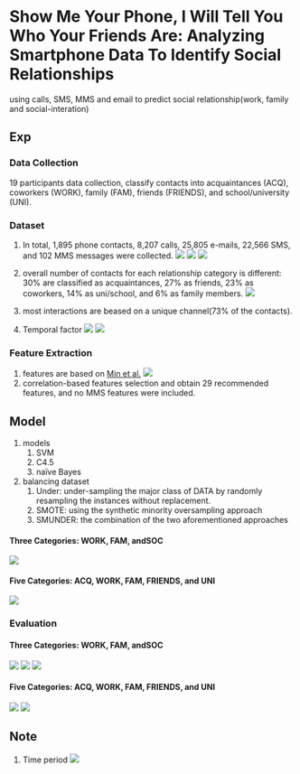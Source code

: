 # Show Me Your Phone, I Will Tell You Who Your Friends Are: Analyzing Smartphone Data To Identify Social Relationships

using calls, SMS, MMS and email to predict social relationship(work, family and social-interation)

## Exp
### Data Collection
19 participants data collection, classify contacts into acquaintances (ACQ), coworkers (WORK), family (FAM), friends (FRIENDS), and school/university (UNI).

### Dataset
1. In total, 1,895 phone contacts, 8,207 calls, 25,805 e-mails, 22,566 SMS, and 102 MMS messages were collected.
![](https://i.imgur.com/25bOkGp.png)
![](https://i.imgur.com/Z4i0dGB.png)
![](https://i.imgur.com/n6DxXQf.png)

2. overall number of contacts for each relationship category is different: 30% are classified as acquaintances, 27% as friends, 23% as coworkers, 14% as uni/school, and 6% as family members.
![](https://i.imgur.com/LUOR7va.png)

3. most interactions are beased on a unique channel(73% of the contacts).

4. Temporal factor
![](https://i.imgur.com/PpywsV4.png)
![](https://i.imgur.com/kuX2HaD.png)

### Feature Extraction
1. features are based on [Min et al.](https://github.com/dimension4TW/paper_notes/blob/master/notes/Mining%20Smartphone%20Data.md)
![](https://i.imgur.com/Tn9urgR.png)
2. correlation-based features selection and obtain 29 recommended features, and no MMS features were included.

## Model
1. models
    1. SVM
    2. C4.5
    3. naïve Bayes
2. balancing dataset
    1. Under: under-sampling the major class of DATA by randomly resampling the instances without replacement.
    2. SMOTE: using the synthetic minority oversampling approach
    3. SMUNDER: the combination of the two aforementioned approaches
#### Three Categories: WORK, FAM, andSOC
![](https://i.imgur.com/QXPAXEQ.png)
#### Five Categories: ACQ, WORK, FAM, FRIENDS, and UNI
![](https://i.imgur.com/xrFXB16.png)

### Evaluation
#### Three Categories: WORK, FAM, andSOC
![](https://i.imgur.com/o0bRraN.png)
![](https://i.imgur.com/YJ5Jzg5.png)
![](https://i.imgur.com/GZxHcNK.png)
#### Five Categories: ACQ, WORK, FAM, FRIENDS, and UNI
![](https://i.imgur.com/pYUmS5T.png)
![](https://i.imgur.com/oJhtxmq.png)


## Note
1. Time period
![](https://i.imgur.com/PpywsV4.png)
